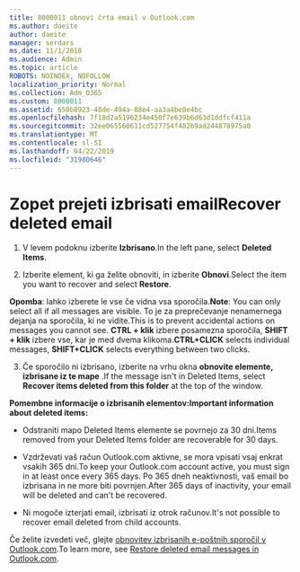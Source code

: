 ```yaml
---
title: 8000011 obnovi črta email v Outlook.com
ms.author: daeite
author: daeite
manager: serdars
ms.date: 11/1/2018
ms.audience: Admin
ms.topic: article
ROBOTS: NOINDEX, NOFOLLOW
localization_priority: Normal
ms.collection: Adm_O365
ms.custom: 8000011
ms.assetid: 650b8923-48de-494a-88e4-aa3a4be8e4bc
ms.openlocfilehash: 7f18d2a5196234e450f7e639b6d63d1ddfcf411a
ms.sourcegitcommit: 32ee065560611cd527754f482b9ad244878975a0
ms.translationtype: MT
ms.contentlocale: sl-SI
ms.lasthandoff: 04/22/2019
ms.locfileid: "31980646"
---
```

# <a name="recover-deleted-email"></a><span data-ttu-id="fda5b-102">Zopet prejeti izbrisati email</span><span class="sxs-lookup"><span data-stu-id="fda5b-102">Recover deleted email</span></span>

1. <span data-ttu-id="fda5b-103">V levem podoknu izberite **Izbrisano**.</span><span class="sxs-lookup"><span data-stu-id="fda5b-103">In the left pane, select **Deleted Items**.</span></span> 
    
2. <span data-ttu-id="fda5b-104">Izberite element, ki ga želite obnoviti, in izberite **Obnovi**.</span><span class="sxs-lookup"><span data-stu-id="fda5b-104">Select the item you want to recover and select **Restore**.</span></span> 
  
 <span data-ttu-id="fda5b-105">**Opomba**: lahko izberete le vse če vidna vsa sporočila.</span><span class="sxs-lookup"><span data-stu-id="fda5b-105">**Note**: You can only select all if all messages are visible.</span></span> <span data-ttu-id="fda5b-106">To je za preprečevanje nenamernega dejanja na sporočila, ki ne vidite.</span><span class="sxs-lookup"><span data-stu-id="fda5b-106">This is to prevent accidental actions on messages you cannot see.</span></span> <span data-ttu-id="fda5b-107">**CTRL + klik** izbere posamezna sporočila, **SHIFT + klik** izbere vse, kar je med dvema klikoma.</span><span class="sxs-lookup"><span data-stu-id="fda5b-107">**CTRL+CLICK** selects individual messages, **SHIFT+CLICK** selects everything between two clicks.</span></span> 
    
3. <span data-ttu-id="fda5b-108">Če sporočilo ni izbrisano, izberite na vrhu okna **obnovite elemente, izbrisane iz te mape** .</span><span class="sxs-lookup"><span data-stu-id="fda5b-108">If the message isn't in Deleted Items, select **Recover items deleted from this folder** at the top of the window.</span></span> 
    
 <span data-ttu-id="fda5b-109">**Pomembne informacije o izbrisanih elementov:**</span><span class="sxs-lookup"><span data-stu-id="fda5b-109">**Important information about deleted items:**</span></span>
  
- <span data-ttu-id="fda5b-110">Odstraniti mapo Deleted Items elemente se povrnejo za 30 dni.</span><span class="sxs-lookup"><span data-stu-id="fda5b-110">Items removed from your Deleted Items folder are recoverable for 30 days.</span></span>
    
- <span data-ttu-id="fda5b-111">Vzdrževati vaš račun Outlook.com aktivne, se mora vpisati vsaj enkrat vsakih 365 dni.</span><span class="sxs-lookup"><span data-stu-id="fda5b-111">To keep your Outlook.com account active, you must sign in at least once every 365 days.</span></span> <span data-ttu-id="fda5b-112">Po 365 dneh neaktivnosti, vaš email bo izbrisana in ne more biti povrnjen.</span><span class="sxs-lookup"><span data-stu-id="fda5b-112">After 365 days of inactivity, your email will be deleted and can't be recovered.</span></span>
    
- <span data-ttu-id="fda5b-113">Ni mogoče izterjati email, izbrisati iz otrok računov.</span><span class="sxs-lookup"><span data-stu-id="fda5b-113">It's not possible to recover email deleted from child accounts.</span></span>
    
<span data-ttu-id="fda5b-114">Če želite izvedeti več, glejte [obnovitev izbrisanih e-poštnih sporočil v Outlook.com](https://go.microsoft.com/fwlink/p/?linkid=873117).</span><span class="sxs-lookup"><span data-stu-id="fda5b-114">To learn more, see [Restore deleted email messages in Outlook.com](https://go.microsoft.com/fwlink/p/?linkid=873117).</span></span>
  

